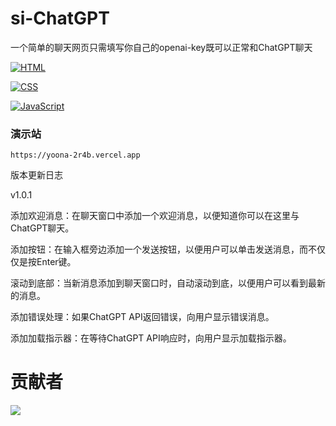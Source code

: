 # si-ChatGPT
一个简单的聊天网页只需填写你自己的openai-key既可以正常和ChatGPT聊天

[![HTML](https://img.shields.io/badge/HTML-5-orange?style=flat-square&logo=html5)](https://auzgo.com/)

[![CSS](https://img.shields.io/badge/CSS-3-blue?style=flat-square&logo=css3)](https://auzgo.com/)

[![JavaScript](https://img.shields.io/badge/JavaScript-ES6-yellow?style=flat-square&logo=javascript)](https://auzgo.com/)


### 演示站
 ```
 https://yoona-2r4b.vercel.app
 ```
 
版本更新日志

v1.0.1

添加欢迎消息：在聊天窗口中添加一个欢迎消息，以便知道你可以在这里与ChatGPT聊天。

添加按钮：在输入框旁边添加一个发送按钮，以便用户可以单击发送消息，而不仅仅是按Enter键。

滚动到底部：当新消息添加到聊天窗口时，自动滚动到底，以便用户可以看到最新的消息。

添加错误处理：如果ChatGPT API返回错误，向用户显示错误消息。

添加加载指示器：在等待ChatGPT API响应时，向用户显示加载指示器。

 # 贡献者
<a href="https://github.com/yoonA2022/si-ChatGPT/graphs/contributors">
  <img src="https://contrib.rocks/image?repo=yoonA2022/si-ChatGPT" />
</a>
